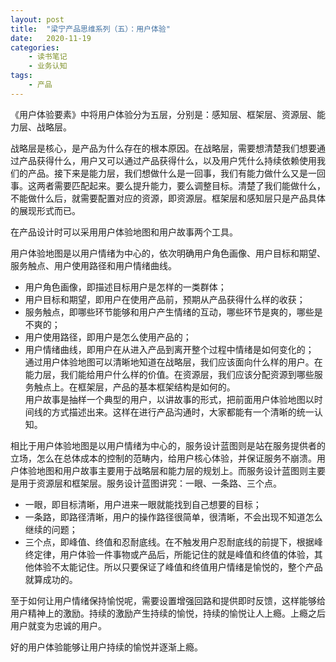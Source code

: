 ```yaml
---
layout: post
title:  "梁宁产品思维系列（五）：用户体验"
date:   2020-11-19
categories:
    - 读书笔记
    - 业务认知
tags:
    - 产品
---
```


《用户体验要素》中将用户体验分为五层，分别是：感知层、框架层、资源层、能力层、战略层。  

战略层是核心，是产品为什么存在的根本原因。在战略层，需要想清楚我们想要通过产品获得什么，用户又可以通过产品获得什么，以及用户凭什么持续依赖使用我们的产品。接下来是能力层，我们想做什么是一回事，我们有能力做什么又是一回事。这两者需要匹配起来。要么提升能力，要么调整目标。清楚了我们能做什么，不能做什么后，就需要配置对应的资源，即资源层。框架层和感知层只是产品具体的展现形式而已。  

在产品设计时可以采用用户体验地图和用户故事两个工具。  

用户体验地图是以用户情绪为中心的，依次明确用户角色画像、用户目标和期望、服务触点、用户使用路径和用户情绪曲线。  
- 用户角色画像，即描述目标用户是怎样的一类群体；  
- 用户目标和期望，即用户在使用产品前，预期从产品获得什么样的收获；  
- 服务触点，即哪些环节能够和用户产生情绪的互动，哪些环节是爽的，哪些是不爽的；  
- 用户使用路径，即用户是怎么使用产品的；  
- 用户情绪曲线，即用户在从进入产品到离开整个过程中情绪是如何变化的；  
通过用户体验地图可以清晰地知道在战略层，我们应该面向什么样的用户。在能力层，我们能给用户什么样的价值。在资源层，我们应该分配资源到哪些服务触点上。在框架层，产品的基本框架结构是如何的。  
用户故事是抽样一个典型的用户，以讲故事的形式，把前面用户体验地图以时间线的方式描述出来。这样在进行产品沟通时，大家都能有一个清晰的统一认知。  

相比于用户体验地图是以用户情绪为中心的，服务设计蓝图则是站在服务提供者的立场，怎么在总体成本的控制的范畴内，给用户核心体验，并保证服务不崩溃。用户体验地图和用户故事主要用于战略层和能力层的规划上。而服务设计蓝图则主要是用于资源层和框架层。服务设计蓝图讲究：一眼、一条路、三个点。  
- 一眼，即目标清晰，用户进来一眼就能找到自己想要的目标；  
- 一条路，即路径清晰，用户的操作路径很简单，很清晰，不会出现不知道怎么继续的问题；  
- 三个点，即峰值、终值和忍耐底线。在不触发用户忍耐底线的前提下，根据峰终定律，用户体验一件事物或产品后，所能记住的就是峰值和终值的体验，其他体验不太能记住。所以只要保证了峰值和终值用户情绪是愉悦的，整个产品就算成功的。  

至于如何让用户情绪保持愉悦呢，需要设置增强回路和提供即时反馈，这样能够给用户精神上的激励。持续的激励产生持续的愉悦，持续的愉悦让人上瘾。上瘾之后用户就变为忠诚的用户。  

好的用户体验能够让用户持续的愉悦并逐渐上瘾。
